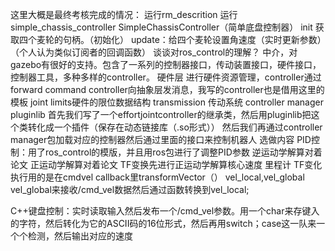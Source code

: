 这里大概是最终考核完成的情况：
	运行rm_descrition 
	运行simple_chassis_controller
SimpleChassisController（简单底盘控制器）
	init 获取四个麦轮的句柄。（初始化）
	update：给四个麦轮设置角速度（实时更新参数）（个人认为类似订阅者的回调函数）
	谈谈对ros_control的理解？
	中介，对gazebo有很好的支持。包含了一系列的控制器接口，传动装置接口，硬件接口，控制器工具，多种多样的controller。
	硬件层 进行硬件资源管理，controller通过forward command controller向抽象层发消息，我写的controller也是借用这里的模板
	joint limits硬件的限位数据结构
	transmission 传动系统
	controller manager
pluginlib
	首先我们写了一个effortjointcontroller的继承类，然后用pluginlib把这个类转化成一个插件（保存在动态链接库（.so形式））
	然后我们再通过controller manager包加载对应的控制器然后通过里面的接口来控制机器人
选做内容
PID控制：用了ros_control的模版，并且用ros包进行了调整PID参数
逆运动学解算对着论文
正运动学解算对着论文
TF变换先进行正运动学解算核心速度
里程计
TF变化执行用的是在cmdvel callback里transformVector（）
 vel_local,vel_global
 vel_global来接收/cmd_vel数据然后通过函数转换到vel_local;
 

C++键盘控制：实时读取输入然后发布一个/cmd_vel参数。用一个char来存键入的字符，然后转化为它的ASCII码的16位形式，然后再用switch；case这一队来一个个检测，然后输出对应的速度



